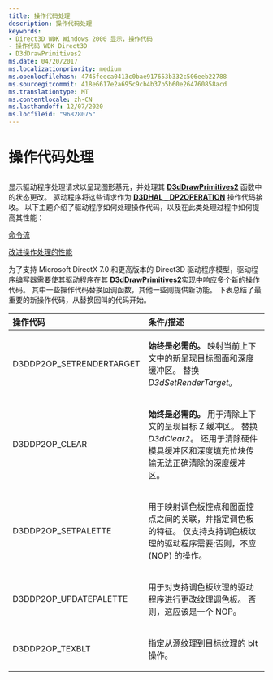 ```yaml
---
title: 操作代码处理
description: 操作代码处理
keywords:
- Direct3D WDK Windows 2000 显示，操作代码
- 操作代码 WDK Direct3D
- D3dDrawPrimitives2
ms.date: 04/20/2017
ms.localizationpriority: medium
ms.openlocfilehash: 4745feeca0413c0bae917653b332c506eeb22788
ms.sourcegitcommit: 418e6617e2a695c9cb4b37b5b60e264760858acd
ms.translationtype: MT
ms.contentlocale: zh-CN
ms.lasthandoff: 12/07/2020
ms.locfileid: "96828075"
---
```

# <a name="operation-code-handling"></a>操作代码处理


## <span id="ddk_opcode_handling_gg"></span><span id="DDK_OPCODE_HANDLING_GG"></span>


显示驱动程序处理请求以呈现图形基元，并处理其 [**D3dDrawPrimitives2**](/windows-hardware/drivers/ddi/d3dhal/nc-d3dhal-lpd3dhal_drawprimitives2cb) 函数中的状态更改。 驱动程序将这些请求作为 [**D3DHAL \_ DP2OPERATION**](/windows-hardware/drivers/ddi/d3dhal/ne-d3dhal-_d3dhal_dp2operation) 操作代码接收。 以下主题介绍了驱动程序如何处理操作代码，以及在此类处理过程中如何提高其性能：

[命令流](command-stream.md)

[改进操作处理的性能](improving-performance-of-operation-handling.md)

为了支持 Microsoft DirectX 7.0 和更高版本的 Direct3D 驱动程序模型，驱动程序编写器需要使其驱动程序在其 [**D3dDrawPrimitives2**](/windows-hardware/drivers/ddi/d3dhal/nc-d3dhal-lpd3dhal_drawprimitives2cb)实现中响应多个新的操作代码。 其中一些操作代码替换回调函数，其他一些则提供新功能。 下表总结了最重要的新操作代码，从替换回叫的代码开始。

<table>
<colgroup>
<col width="50%" />
<col width="50%" />
</colgroup>
<thead>
<tr class="header">
<th align="left">操作代码</th>
<th align="left">条件/描述</th>
</tr>
</thead>
<tbody>
<tr class="odd">
<td align="left"><p>D3DDP2OP_SETRENDERTARGET</p></td>
<td align="left"><p><strong>始终是必需的。</strong> 映射当前上下文中的新呈现目标图面和深度缓冲区。 替换 <em>D3dSetRenderTarget</em>。</p></td>
</tr>
<tr class="even">
<td align="left"><p>D3DDP2OP_CLEAR</p></td>
<td align="left"><p><strong>始终是必需的。</strong> 用于清除上下文的呈现目标 Z 缓冲区。 替换 <em>D3dClear2</em>。 还用于清除硬件模具缓冲区和深度填充位块传输无法正确清除的深度缓冲区。</p></td>
</tr>
<tr class="odd">
<td align="left"><p>D3DDP2OP_SETPALETTE</p></td>
<td align="left"><p>用于映射调色板控点和图面控点之间的关联，并指定调色板的特征。 仅支持支持调色板纹理的驱动程序需要;否则，不应 (NOP) 的操作。</p></td>
</tr>
<tr class="even">
<td align="left"><p>D3DDP2OP_UPDATEPALETTE</p></td>
<td align="left"><p>用于对支持调色板纹理的驱动程序进行更改纹理调色板。 否则，这应该是一个 NOP。</p></td>
</tr>
<tr class="odd">
<td align="left"><p>D3DDP2OP_TEXBLT</p></td>
<td align="left"><p>指定从源纹理到目标纹理的 blt 操作。</p></td>
</tr>
</tbody>
</table>

 

 

